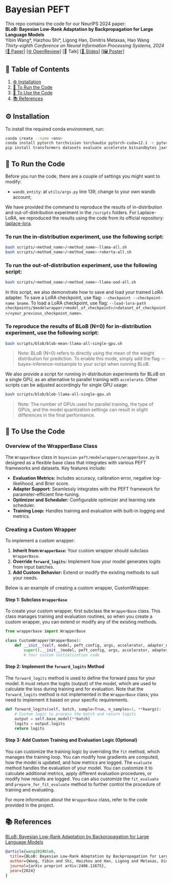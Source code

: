 # Bayesian PEFT
This repo contains the code for our NeurIPS 2024 paper:<br>
**BLoB: Bayesian Low-Rank Adaptation by Backpropagation for Large Language Models**<br>
Yibin Wang\*, Haizhou Shi\*, Ligong Han, Dimitris Metaxas, Hao Wang<br>
*Thirty-eighth Conference on Neural Information Processing Systems, 2024*<br>
[[📄 Paper](https://arxiv.org/abs/2406.11675)] [[🌐 OpenReview](https://openreview.net/forum?id=MaDykgj4Ru)] [🎥 Talk] [[📑 Slides](https://nips.cc/media/neurips-2024/Slides/95507.pdf)] [[🖼️ Poster](https://nips.cc/media/PosterPDFs/NeurIPS%202024/95507.png)]

## 📖 Table of Contents
1. [⚙️ Installation](#installation)
2. [🚀 To Run the Code](#to-run-the-code)
3. [🔧 To Use the Code](#to-use-the-code)
4. [📚 References](#references)

## ⚙️ Installation
To install the required conda environment, run:
```sh
conda create --name <env>
conda install pytorch torchvision torchaudio pytorch-cuda=12.1 -c pytorch -c nvidia
pip install transformers datasets evaluate accelerate bitsandbytes jaxtyping torchmetrics setproctitle peft wandb nltk scikit-learn
```  

## 🚀 To Run the Code
Before you run the code, there are a couple of settings you might want to modify: 
- `wandb_entity`: at `utils/args.py` line 139, change to your own wandb account;

We have provided the command to reproduce the results of in-distribution and out-of-distribution experiment in the `/scripts` folders. For Laplace-LoRA, we reproduced the results using the code from its official repository: [laplace-lora](https://github.com/adamxyang/laplace-lora).

### To run the in-distribution experiment, use the following script:
```sh
bash scripts/<method_name>/<method_name>-llama-all.sh
bash scripts/<method_name>/<method_name>-roberta-all.sh
```

### To run the out-of-distribution experiment, use the following script:
```sh
bash scripts/<method_name>/<method_name>-llama-ood-all.sh
```
In this script, we also demonstrate how to save and load your trained LoRA adapter. To save a LoRA checkpoint, use flag: ``--checkpoint --checkpoint-name $name``. To load a LoRA checkpoint, use flag: ``--load-lora-path checkpoints/$modelwrapper/<model_of_checkpoint>/<dataset_of_checkpoint>/<your_previous_checkpoint_name>``.

### To reproduce the results of BLoB (N=0) for in-distribution experiment, use the following script:
```sh
bash scripts/blob/blob-mean-llama-all-single-gpu.sh
```
> Note: BLoB (N=0) refers to directly using the mean of the weight distribution for prediction. To enable this mode, simply add the flag --bayes-inference-notsample to your script when running BLoB.

We also provide a script for running in-distribution experiments for BLoB on a single GPU, as an alternative to parallel training with `accelerate`. Other scripts can be adjusted accordingly for single GPU usage:
```sh
bash scripts/blob/blob-llama-all-single-gpu.sh
```

> Note: The number of GPUs used for parallel training, the type of GPUs, and the model quantization settings can result in slight differences in the final performance.



## 🔧 To Use the Code

### Overview of the WrapperBase Class
The `WrapperBase` class in `bayesian-peft/modelwrappers/wrapperbase.py` is designed as a flexible base class that integrates with various PEFT frameworks and datasets. Key features include:

* **Evaluation Metrics:** Includes accuracy, calibration error, negative log-likelihood, and Brier score.
* **Adapter Support:** Seamlessly integrates with the PEFT framework for parameter-efficient fine-tuning.
* **Optimizer and Scheduler:** Configurable optimizer and learning rate scheduler.
* **Training Loop:** Handles training and evaluation with built-in logging and metrics.

### Creating a Custom Wrapper
To implement a custom wrapper:

1. **Inherit from `WrapperBase`:** Your custom wrapper should subclass `WrapperBase`.
2. **Override `forward_logits`:** Implement how your model generates logits from input batches.
3. **Add Custom Behavior:** Extend or modify the existing methods to suit your needs.

Below is an example of creating a custom wrapper, CustomWrapper.

#### Step 1: Subclass `WrapperBase`
To create your custom wrapper, first subclass the `WrapperBase` class. This class manages training and evaluation routines, so when you create a custom wrapper, you can extend or modify any of the existing methods.

```python
from wrapperbase import WrapperBase

class CustomWrapper(WrapperBase):
    def __init__(self, model, peft_config, args, accelerator, adapter_name="default"):
        super().__init__(model, peft_config, args, accelerator, adapter_name)
        # Your custom initialization code
```

#### Step 2: Implement the `forward_logits` Method
The `forward_logits` method is used to define the forward pass for your model. It must return the logits (output) of the model, which are used to calculate the loss during training and for evaluation. Note that the `forward_logits` method is not implemented in the `WrapperBase` class; you need to implement it based on your specific requirements.
```python
def forward_logits(self, batch, sample=True, n_samples=1, **kwargs):
    # Custom logic to process the batch and return logits
    output = self.base_model(**batch)
    logits = output.logits
    return logits
```

#### Step 3: Add Custom Training and Evaluation Logic (Optional)
You can customize the training logic by overriding the `fit` method, which manages the training loop. You can modify how gradients are computed, how the model is updated, and how metrics are logged. The `evaluate` method handles the evaluation of your model. You can customize it to calculate additional metrics, apply different evaluation procedures, or modify how results are logged. You can also customize the `fit_evaluate` and `prepare_for_fit_evaluate` method to further control the procedure of training and evaluating.

For more information about the `WrapperBase` class, refer to the code provided in the project.


## 📚 References
[BLoB: Bayesian Low-Rank Adaptation by Backpropagation for Large Language Models](https://arxiv.org/abs/2406.11675)
```bib
@article{wang2024blob,
  title={BLoB: Bayesian Low-Rank Adaptation by Backpropagation for Large Language Models},
  author={Wang, Yibin and Shi, Haizhou and Han, Ligong and Metaxas, Dimitris and Wang, Hao},
  journal={arXiv preprint arXiv:2406.11675},
  year={2024}
}
```
